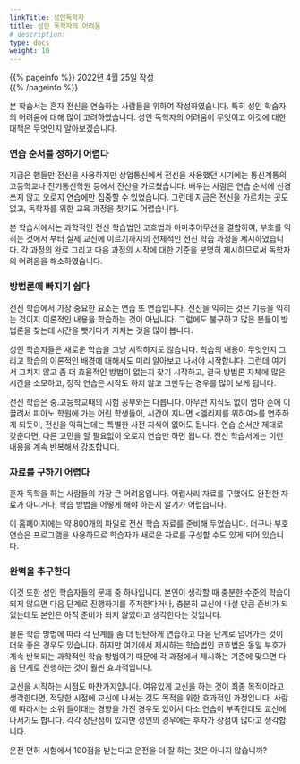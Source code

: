 ```yaml
---
linkTitle: 성인독학자
title: 성인 독학자의 어려움
# description: 
type: docs
weight: 10
---
```

{{% pageinfo %}}
2022년 4월 25일 작성<br>
{{% /pageinfo %}}


본 학습서는 혼자 전신을 연습하는 사람들을 위하여 작성하였습니다. 특히 성인 학습자의 어려움에 대해 많이 고려하였습니다. 성인 독학자의 어려움이 무엇이고 이것에 대한 대책은 무엇인지 알아보겠습니다.

### 연습 순서를 정하기 어렵다

지금은 햄들만 전신을 사용하지만 상업통신에서 전신을 사용했던 시기에는 통신계통의 고등학교나 전기통신학원 등에서 전신을 가르쳤습니다. 배우는 사람은 연습 순서에 신경쓰지 않고 오로지 연습에만 집중할 수 있었습니다. 그런데 지금은 전신을 가르치는 곳도 없고, 독학자를 위한 교육 과정을 찾기도 어렵습니다.

본 학습서에서는 과학적인 전신 학습법인 코흐법과 아마추어무선을 결합하여, 부호를 익히는 것에서 부터 실제 교신에 이르기까지의 전체적인 전신 학습 과정을 제시하였습니다. 각 과정의 완료 그리고 다음 과정의 시작에 대한 기준을 분명히 제시하므로써 독학자의 어려움을 해소하였습니다.


### 방법론에 빠지기 쉽다

전신 학습에서 가장 중요한 요소는 연습 또 연습입니다. 전신을 익히는 것은 기능을 익히는 것이지 이론적인 내용을 학습하는 것이 아닙니다. 그럼에도 불구하고 많은 분들이 방법론을 찾는데 시간을 뺏기다가 지치는 것을 많이 봅니다.

성인 학습자들은 새로운 학습을 그냥 시작하지도 않습니다. 학습의 내용이 무엇인지 그리고 학습의 이론적인 배경에 대해서도 미리 알아보고 나서야 시작합니다. 그런데 여기서 그치지 않고 좀 더 효율적인 방법이 없는지 찾기 시작하고, 결국 방법론 자체에 많은 시간을 소모하고, 정작 연습은 시작도 하지 않고 그만두는 경우를 많이 보게 됩니다.

전신 학습은 중.고등학교때의 시험 공부와는 다릅니다. 아무런 지식도 없이 엄마 손에 이끌려서 피아노 학원에 가는 어린 학생들이, 시간이 지나면 <엘리제를 위하여>를 연주하게 되듯이, 전신을 익히는데는 특별한 사전 지식이 없어도 됩니다. 연습 순서만 제대로 갖춘다면, 다른 고민을 할 필요없이 오로지 연습만 하면 됩니다. 전신 학습서에는 이런 내용을 계속 반복해서 강조합니다.


### 자료를 구하기 어렵다

혼자 독학을 하는 사람들의 가장 큰 어려움입니다. 어렵사리 자료를 구했어도 완전한 자료가 아니거나, 학습 방법을 어떻게 해야 하는지 알기가 어렵습니다.

이 홈페이지에는 약 800개의 파일로 전신 학습 자료를 준비해 두었습니다. 더구나 부호 연습은 프로그램을 사용하므로 학습자가 새로운 자료를 구성할 수도 있게 되어 있습니다.

### 완벽을 추구한다

이것 또한 성인 학습자들의 문제 중 하나입니다. 본인이 생각할 때 충분한 수준의 학습이 되지 않으면 다음 단계로 진행하기를 주저한다거나, 충분히 교신에 나설 만큼 준비가 되었는데도 본인은 아직 준비가 되지 않았다고 생각한다는 것입니다.

물론 학습 방법에 따라 각 단계를 좀 더 탄탄하게 연습하고 다음 단계로 넘어가는 것이 더욱 좋은 경우도 있습니다. 하지만 여기에서 제시하는 학습법인 코흐법은 동일 부호가 계속 반복되는 과학적인 학습 방법이기 때문에 각 과정에서 제시하는 기준에 맞으면 다음 단계로 진행하는 것이 훨씬 효과적입니다.

교신을 시작하는 시점도 마찬가지입니다. 여유있게 교신을 하는 것이 최종 목적이라고 생각한다면, 적당한 시점에 교신에 나서는 것도 목적을 위한 효과적인 과정입니다. 사람에 따라서는 소위 들이대는 경향을 가진 경우도 있어서 다소 연습이 부족한데도 교신에 나서기도 합니다. 각각 장단점이 있지만 성인의 경우에는 후자가 장점이 많다고 생각합니다.

운전 면허 시험에서 100점을 받는다고 운전을 더 잘 하는 것은 아니지 않습니까?


